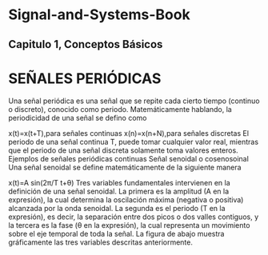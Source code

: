 # Signal-and-Systems-Book
## Capitulo 1, Conceptos Básicos
# SEÑALES PERIÓDICAS
Una señal periódica es una señal que se repite cada cierto tiempo (continuo o discreto), conocido como periodo. Matemáticamente hablando, la periodicidad de una señal se defino como

x(t)=x(t+T),para señales continuas
x(n)=x(n+N),para señales discretas
El periodo de una señal continua T, puede tomar cualquier valor real, mientras que el periodo de una señal discreta solamente toma valores enteros.
Ejemplos de señales periódicas continuas
Señal senoidal o cosenosoinal
Una señal senoidal se define matemáticamente de la siguiente manera

x(t)=A sin⁡(2π/T t+θ)
Tres variables fundamentales intervienen en la definición de una señal senoidal. La primera es la amplitud (A en la expresión), la cual determina la oscilación máxima (negativa o positiva) alcanzada por la onda senoidal. La segunda es el periodo (T en la expresión), es decir, la separación entre dos picos o dos valles contiguos, y la tercera es la fase (θ en la expresión), la cual representa un movimiento sobre el eje temporal de toda la señal. La figura de abajo muestra gráficamente las tres variables descritas anteriormente. 
